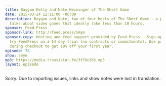 ```yaml
---
title: Raygan Kelly and Nate Heininger of The Short Game
date: 2015-03-24 12:11:00 -06:00
description: Raygan and Nate, two of four hosts of The Short Game - a podcast that
  talks about video games that ideally take less than 10 hours.
sponsor: Feed.Press
sponsor-link: http://feed.press/smym
sponsor-copy: Hosting and feed support provided by Feed.Press.  Sign-up today and
  try FeedPress on a 14 day trial (no contracts or commitments). Use promo code "smym"
  during checkout to get 10% off your first year.
episode: 78
show: smym
mp3: https://media.transistor.fm/3f76c2b6.mp3
layout: episode
---
```


Sorry. Due to importing issues, links and show notes were lost in translation.

